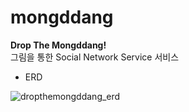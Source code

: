 # mongddang
<b>Drop The Mongddang!</b> <br>
그림을 통한  Social Network Service 서비스 
- ERD

![dropthemongddang_erd](https://user-images.githubusercontent.com/103879030/195984940-13d3333b-bafc-4080-8880-9ca2e72c678a.png)
